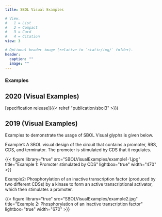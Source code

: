 ```yaml
---
title: SBOL Visual Examples

# View.
#   1 = List
#   2 = Compact
#   3 = Card
#   4 = Citation
view: 3

# Optional header image (relative to `static/img/` folder).
header:
  caption: ""
  image: ""
---
```


### Examples

## 2020 (Visual Examples)


[specification release]({{< relref "publication/sbol3" >}})

## 2019 (Visual Examples)

Examples to demonstrate the usage of SBOL Visual glyphs is given below.

Example1: A SBOL visual design of the circuit that contains a promoter, RBS, CDS, and terminator. The promoter is stimulated by CDS that it regulates.

{{< figure library="true" src="SBOLVisualExamples/example1-1.jpg" title="Example 1: Promoter stimulated by CDS" lightbox="true" width="470" >}}

Example2: Phosphorylation of an inactive transcription factor (produced by two different CDSs) by a kinase to form an active transcriptional activator, which then stimulates a promoter.

{{< figure library="true" src="SBOLVisualExamples/example2.jpg" title="Example 2: Phosphorylation of an inactive transcription factor" lightbox="true" width="670" >}}
